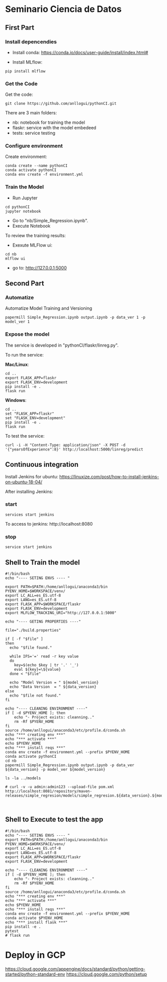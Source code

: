 # Seminario Ciencia de Datos

## First Part

### Install depencendies

- Install conda: https://conda.io/docs/user-guide/install/index.html#

- Install MLflow:

```
pip install mlflow
```

### Get the Code
 
Get the code:
```
git clone https://github.com/anllogui/pythonCI.git
```
There are 3 main folders:
- nb: notebook for training the model
- flaskr: service with the model embedeed
- tests: service testing

### Configure environment

Create environment:
```
conda create --name pythonCI
conda activate pythonCI
conda env create -f environment.yml
```

### Train the Model
- Run Jupyter
```
cd pythonCI
jupyter notebook
```
- Go to "nb/Simple_Regression.ipynb".
- Execute Notebook

To review the training results:
- Exexute MLFlow ui:
```
cd nb
mlflow ui
```
- go to: http://127.0.0.1:5000

## Second Part

### Automatize

Automatize Model Training and Versioning
```
papermill Simple_Regression.ipynb output.ipynb -p data_ver 1 -p model_ver 1
```

### Expose the model

The service is developed in "pythonCI/flaskr/linreg.py".

To run the service:

**Mac/Linux**:
```
cd ..
export FLASK_APP=flaskr
export FLASK_ENV=development
pip install -e .
flask run
```

**Windows**:
```
cd ..
set "FLASK_APP=flaskr"
set "FLASK_ENV=development"
pip install -e .
flask run
```

To test the service:
```
curl -i -H "Content-Type: application/json" -X POST -d '{"yearsOfExperience":8}' http://localhost:5000/linreg/predict
```

## Continuous integration
Install Jenkins for ubuntu:
https://linuxize.com/post/how-to-install-jenkins-on-ubuntu-18-04/

After installing Jenkins:
### start
```
services start jenkins
```
To access to jenkins: http://localhost:8080

### stop

```
service start jenkins
```

## Shell to Train the model
```
#!/bin/bash
echo "---- SETING ENVS ---- "

export PATH=$PATH:/home/anllogui/anaconda3/bin
PYENV_HOME=$WORKSPACE/venv/
export LC_ALL=es_ES.utf-8
export LANG=es_ES.utf-8
export FLASK_APP=$WORKSPACE/flaskr
export FLASK_ENV=development
export MLFLOW_TRACKING_URI="http://127.0.0.1:5000"

echo "---- GETING PROPERTIES ----"

file="./build.properties"

if [ -f "$file" ]
then
  echo "$file found."

  while IFS='=' read -r key value
  do
    key=$(echo $key | tr '.' '_')
    eval ${key}=\${value}
  done < "$file"

  echo "Model Version = " ${model_version}
  echo "Data Version  = " ${data_version}
else
  echo "$file not found."
fi

echo "---- CLEANING ENVIRONMENT ----"
if [ -d $PYENV_HOME ]; then
	echo "- Project exists: cleanning.."
    rm -Rf $PYENV_HOME 
fi
source /home/anllogui/anaconda3/etc/profile.d/conda.sh
echo "*** creating env ***"
echo "*** activate ***"
echo $PYENV_HOME
echo "*** install reqs ***"
conda env create -f environment.yml --prefix $PYENV_HOME
conda activate pythonCI
cd nb
papermill Simple_Regression.ipynb output.ipynb -p data_ver ${data_version} -p model_ver ${model_version}

ls -la ../models

# curl -v -u admin:admin123 --upload-file pom.xml http://localhost:8081/repository/maven-releases/simple_regresion/models/simple_regresion.${data_version}.${model_version}/simple_regresion.${data_version}.${model_version}.pkl



```

## Shell to Execute to test the app
```
#!/bin/bash
echo "---- SETING ENVS ---- "
export PATH=$PATH:/home/anllogui/anaconda3/bin
PYENV_HOME=$WORKSPACE/venv/
export LC_ALL=es_ES.utf-8
export LANG=es_ES.utf-8
export FLASK_APP=$WORKSPACE/flaskr
export FLASK_ENV=development

echo "---- CLEANING ENVIRONMENT ----"
if [ -d $PYENV_HOME ]; then
	echo "- Project exists: cleanning.."
    rm -Rf $PYENV_HOME 
fi
source /home/anllogui/anaconda3/etc/profile.d/conda.sh
echo "*** creating env ***"
echo "*** activate ***"
echo $PYENV_HOME
echo "*** install reqs ***"
conda env create -f environment.yml --prefix $PYENV_HOME
conda activate $PYENV_HOME
echo "*** install flask ***"
pip install -e .
pytest
# flask run

```

# Deploy in GCP
https://cloud.google.com/appengine/docs/standard/python/getting-started/python-standard-env
https://cloud.google.com/python/setup